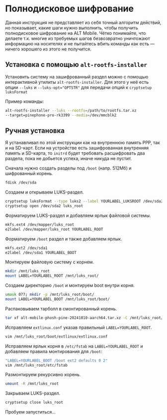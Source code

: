 # Полнодисковое шифрование

Данная инструкция не представляет из себя точный алгоритм действий, но показывает, какие шаги нужно выполнить, чтобы получить полнодисковое шифрование на ALT Mobile. Чётко понимайте, что делаете т.к. многие из требуемых шагов безвозвратно уничтожают информацию на носителях и не пытайтесь вбить команды как есть — ничего хорошего из этого не получится.

## Установка с помощью `alt-rootfs-installer`

Установить систему на зашифрованный раздел можно с помощью интерактивной утилиты `alt-rootfs-installer`. Для этого у неё есть опции `--luks` и `--luks-opt="OPTSTR"` для передачи опций к `cryptsetup luksFormat`

Пример команды:

```sh
alt-rootfs-installer --luks --rootfs=/path/to/rootfs.tar.xz
--target=pinephone-pro-rk3399 --media=/dev/mmcblk2
```

## Ручная установка

Я устанавливал по этой инструкции как на внутреннюю память PPP, так и на SD-карт. Если на устройстве есть зашифрованная внутренняя память и SD-карта, то `initrd` будет требовать расшифровать два раздела, пока не добьется успеха, иначе никуда не пустит.

Сначала нужно создать разделы под `/boot` (напр. 512Мб) и шифрованный корень.

```sh
fdisk /dev/sda
```

Создаем и открываем LUKS-раздел.

```sh
cryptsetup luksFormat --type luks2 --label YOURLABEL_LUKSROOT /dev/sda2
cryptsetup open /dev/sda2 luks_root
```

Форматируем LUKS-раздел и добавляем ярлык файловой системы.

```sh
mkfs.ext4 /dev/mapper/luks_root
e2label /dev/mapper/luks_root YOURLABEL_ROOT
```

Форматируем `/boot` раздел и также добавляем ярлык.

```sh
mkfs.ext2 /dev/sda1
e2label /dev/sda1 YOURLABEL_BOOT
```

Монтируем файловую систему с корнем.

```sh
mkdir /mnt/luks_root
mount LABEL=YOURLABEL_ROOT /mnt/luks_root/
```

Создаем директорию `/boot` и монтируем boot внутри корня.

```sh
umask 077; mkdir -p /mnt/luks_root/boot/
mount LABEL=YOURLABEL_BOOT /mnt/luks_root/boot/
```

Распаковываем тарболл в смонтированный корень.

```sh
tar xf alt-mobile-phosh-pine-20241010-aarch64.tar.xz -C /mnt/luks_root/
```

Исправляем `extlinux.conf` указав правильный `LABEL=YOURLABEL_ROOT`.

```sh
vim /mnt/luks_root/boot/extlinux/extlinux.conf
```

Исправляем ярлык корня в `/etc/fstab` на `LABEL=YOURLABEL_ROOT` и добавляем правила монтирования для `/boot`:

```sh
"LABEL=YOURLABEL_BOOT /boot ext2 defaults 0 2"
vim /mnt/luks_root/etc/fstab
```

Размонтируем рекурсивно корень.

```sh
umount -R /mnt/luks_root
```

Закрываем LUKS-раздел.

```sh
cryptsetup close luks_root
```

Пробуем запуститься...
